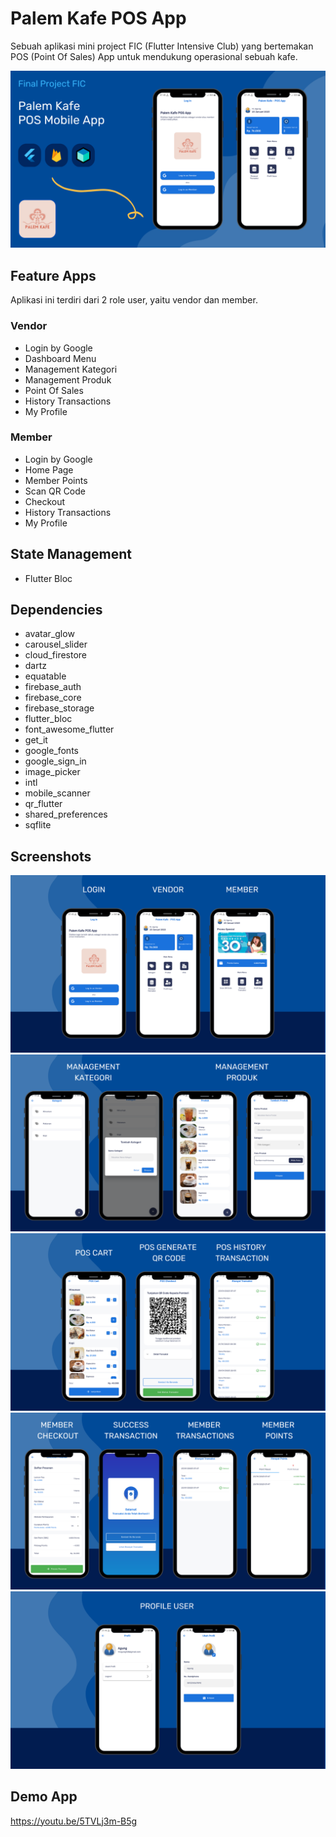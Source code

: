 # Palem Kafe POS App
Sebuah aplikasi mini project FIC (Flutter Intensive Club) yang bertemakan POS (Point Of Sales) App untuk mendukung operasional sebuah kafe.

![Thumbnail](https://github.com/triagung128/fic-mini-project/blob/master/assets/screenshots/screenshot_1.png)

## Feature Apps
Aplikasi ini terdiri dari 2 role user, yaitu vendor dan member.
### Vendor
- Login by Google
- Dashboard Menu
- Management Kategori
- Management Produk
- Point Of Sales
- History Transactions
- My Profile
### Member
- Login by Google
- Home Page
- Member Points
- Scan QR Code
- Checkout
- History Transactions
- My Profile

## State Management
- Flutter Bloc

## Dependencies
- avatar_glow
- carousel_slider
- cloud_firestore
- dartz
- equatable
- firebase_auth
- firebase_core
- firebase_storage
- flutter_bloc
- font_awesome_flutter
- get_it
- google_fonts
- google_sign_in
- image_picker
- intl
- mobile_scanner
- qr_flutter
- shared_preferences
- sqflite

## Screenshots
![Screenshots 1](https://github.com/triagung128/fic-mini-project/blob/master/assets/screenshots/screenshot_2.png)
![Screenshots 2](https://github.com/triagung128/fic-mini-project/blob/master/assets/screenshots/screenshot_3.png)
![Screenshots 3](https://github.com/triagung128/fic-mini-project/blob/master/assets/screenshots/screenshot_4.png)
![Screenshots 4](https://github.com/triagung128/fic-mini-project/blob/master/assets/screenshots/screenshot_5.png)
![Screenshots 5](https://github.com/triagung128/fic-mini-project/blob/master/assets/screenshots/screenshot_6.png)

## Demo App
https://youtu.be/5TVLj3m-B5g